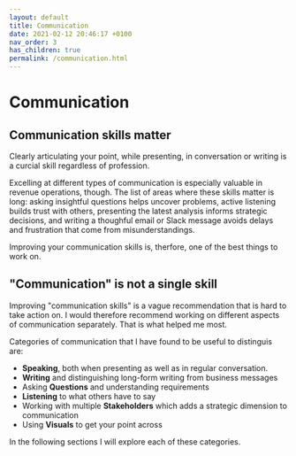 ```yaml
---
layout: default
title: Communication
date: 2021-02-12 20:46:17 +0100
nav_order: 3
has_children: true
permalink: /communication.html
---
```


# Communication

## Communication skills matter

Clearly articulating your point, while presenting, in conversation or writing is a curcial skill regardless of profession.

Excelling at different types of communication is especially valuable in revenue operations, though. The list of areas where these skills matter is long: asking insightful questions helps uncover problems, active listening builds trust with others, presenting the latest analysis informs strategic decisions, and writing a thoughful email or Slack message avoids delays and frustration that come from misunderstandings.

Improving your communication skills is, therfore, one of the best things to work on.

## "Communication" is not a single skill

Improving "communication skills" is a vague recommendation that is hard to take action on. I would therefore recommend working on different aspects of communication separately. That is what helped me most.

Categories of communication that I have found to be useful to distinguis are:

- **Speaking**, both when presenting as well as in regular conversation.
- **Writing** and distinguishing long-form writing from business messages
- Asking **Questions** and understanding requirements
- **Listening** to what others have to say
- Working with multiple **Stakeholders** which adds a strategic dimension to communication
- Using **Visuals** to get your point across

In the following sections I will explore each of these categories.
